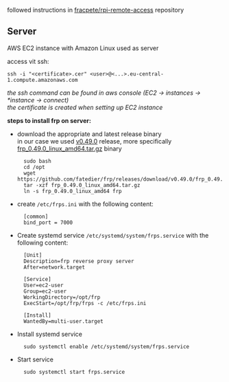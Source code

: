 
followed instructions in [fracpete/rpi-remote-access](https://github.com/fracpete/rpi-remote-access) repository

## Server
AWS EC2 instance with Amazon Linux used as server

access vit ssh:
```
ssh -i "<certificate>.cer" <user>@<...>.eu-central-1.compute.amazonaws.com
```
*the ssh command can be found in aws console (EC2 -> instances -> \*instance -> connect)*<br>
*the certificate is created when setting up EC2 instance*

**steps to install frp on server:**
- download the appropriate and latest release binary <br>
  in our case we used [v0.49.0](https://github.com/fatedier/frp/releases/tag/v0.49.0) release, more specifically [frp_0.49.0_linux_amd64.tar.gz](https://github.com/fatedier/frp/releases/download/v0.49.0/frp_0.49.0_linux_amd64.tar.gz) binary
  ```
    sudo bash
    cd /opt
    wget https://github.com/fatedier/frp/releases/download/v0.49.0/frp_0.49.0_linux_amd64.tar.gz
    tar -xzf frp_0.49.0_linux_amd64.tar.gz
    ln -s frp_0.49.0_linux_amd64 frp
  ```
- create `/etc/frps.ini` with the following content:
  ```
    [common]
    bind_port = 7000
  ```
- Create systemd service `/etc/systemd/system/frps.service` with the following content:
  ```
    [Unit]
    Description=frp reverse proxy server
    After=network.target
    
    [Service]
    User=ec2-user
    Group=ec2-user
    WorkingDirectory=/opt/frp
    ExecStart=/opt/frp/frps -c /etc/frps.ini
    
    [Install]
    WantedBy=multi-user.target
  ```
- Install systemd service
  ```
    sudo systemctl enable /etc/systemd/system/frps.service
  ```
- Start service
  ```
    sudo systemctl start frps.service
  ```